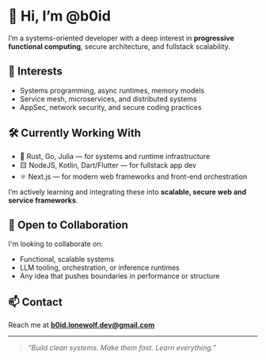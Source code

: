 # 👋 Hi, I’m @b0id

I’m a systems-oriented developer with a deep interest in **progressive functional computing**, secure architecture, and fullstack scalability.

## 🧠 Interests
- Systems programming, async runtimes, memory models
- Service mesh, microservices, and distributed systems
- AppSec, network security, and secure coding practices

## 🛠️ Currently Working With
- 🦀 Rust, Go, Julia — for systems and runtime infrastructure
- 🟨 NodeJS, Kotlin, Dart/Flutter — for fullstack app dev
- ⚛️ Next.js — for modern web frameworks and front-end orchestration

I’m actively learning and integrating these into **scalable, secure web and service frameworks**.

## 🤝 Open to Collaboration
I'm looking to collaborate on:
- Functional, scalable systems
- LLM tooling, orchestration, or inference runtimes
- Any idea that pushes boundaries in performance or structure

## 📫 Contact
Reach me at **b0id.lonewolf.dev@gmail.com**

---

> *“Build clean systems. Make them fast. Learn everything.”*
<!---
b0id/b0id is a ✨ special ✨ repository because its `README.md` (this file) appears on your GitHub profile.
You can click the Preview link to take a look at your changes.
--->
